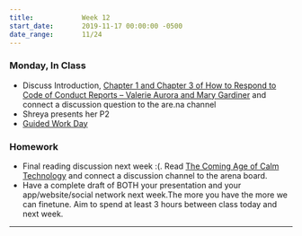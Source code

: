 ```yaml
---
title:            Week 12
start_date:       2019-11-17 00:00:00 -0500
date_range:       11/24
---
```


### Monday, In Class
- Discuss Introduction, [Chapter 1 and Chapter 3 of How to Respond to Code of Conduct Reports – Valerie Aurora and Mary Gardiner](../assets/readings/code-of-conduct_guide.pdf) and connect a discussion question to the are.na channel
- Shreya presents her P2
- [Guided Work Day](https://paper.dropbox.com/doc/Week-12-Guided-Workday--ApP9u33tjPu5qHd~K8qTACO8AQ-xOaVq5gZOKZtFV2ITN8gP)


### Homework

- Final reading discussion next week :(. Read [The Coming Age of Calm Technology](http://web.archive.org/web/19971011215148/http://www.ubiq.com/hypertext/weiser/acmfuture2endnote.htm) and connect a discussion channel to the arena board.
- Have a complete draft of BOTH your presentation and your app/website/social network next week.The more you have the more we can finetune. Aim to spend at least 3 hours between class today and next week.

---
